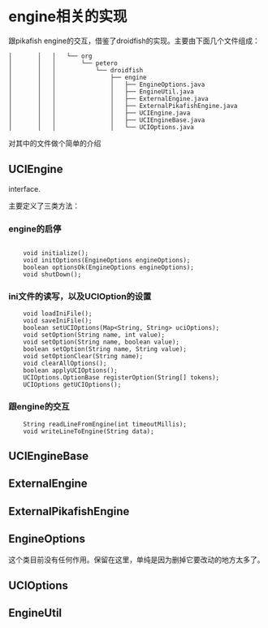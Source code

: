 # engine相关的实现

跟pikafish engine的交互，借鉴了droidfish的实现。主要由下面几个文件组成：

```
│       │   │   └── org
│       │   │       └── petero
│       │   │           └── droidfish
│       │   │               ├── engine
│       │   │               │   ├── EngineOptions.java
│       │   │               │   ├── EngineUtil.java
│       │   │               │   ├── ExternalEngine.java
│       │   │               │   ├── ExternalPikafishEngine.java
│       │   │               │   ├── UCIEngine.java
│       │   │               │   ├── UCIEngineBase.java
│       │   │               │   └── UCIOptions.java
```

对其中的文件做个简单的介绍

## UCIEngine

interface. 

主要定义了三类方法：

### engine的启停

```

    void initialize();
    void initOptions(EngineOptions engineOptions);
    boolean optionsOk(EngineOptions engineOptions);
    void shutDown();
```

### ini文件的读写，以及UCIOption的设置

```
    void loadIniFile();
    void saveIniFile();
    boolean setUCIOptions(Map<String, String> uciOptions);
    void setOption(String name, int value);
    void setOption(String name, boolean value);
    boolean setOption(String name, String value);
    void setOptionClear(String name);
    void clearAllOptions();
    boolean applyUCIOptions();
    UCIOptions.OptionBase registerOption(String[] tokens);
    UCIOptions getUCIOptions();
```

### 跟engine的交互
```
    String readLineFromEngine(int timeoutMillis);
    void writeLineToEngine(String data);
```

## UCIEngineBase

## ExternalEngine

## ExternalPikafishEngine

## EngineOptions

这个类目前没有任何作用。保留在这里，单纯是因为删掉它要改动的地方太多了。

## UCIOptions

## EngineUtil

